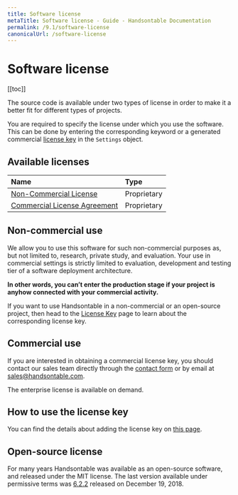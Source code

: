 ```yaml
---
title: Software license
metaTitle: Software license - Guide - Handsontable Documentation
permalink: /9.1/software-license
canonicalUrl: /software-license
---
```


# Software license

[[toc]]

The source code is available under two types of license in order to make it a better fit for different types of projects.

You are required to specify the license under which you use the software. This can be done by entering the corresponding keyword or a generated commercial [license key](@/guides/getting-started/license-key.md) in the `Settings` object.

## Available licenses

| Name | Type |
| :--- | :--- |
| [Non-Commercial License](https://handsontable.com/static/licenses/non-commercial/v2/handsontable-non-commercial-license.pdf) | Proprietary |
| [Commercial License Agreement](https://handsontable.com/static/licenses/v4.1/handsontable-general-terms.pdf) | Proprietary |

## Non-commercial use

We allow you to use this software for such non-commercial purposes as, but not limited to, research, private study, and evaluation. Your use in commercial settings is strictly limited to evaluation, development and testing tier of a software deployment architecture.

**In other words, you can’t enter the production stage if your project is anyhow connected with your commercial activity.**

If you want to use Handsontable in a non-commercial or an open-source project, then head to the [License Key](@/guides/getting-started/license-key.md) page to learn about the corresponding license key.

## Commercial use

If you are interested in obtaining a commercial license key, you should contact our sales team directly through the [contact form](https://handsontable.com/contact?category=request_for_quotation) or by email at [sales@handsontable.com](mailto:sales@handsontable.com).

The enterprise license is available on demand.

## How to use the license key

You can find the details about adding the license key on [this page](@/guides/getting-started/license-key.md).

## Open-source license

For many years Handsontable was available as an open-source software, and released under the MIT license. The last version available under permissive terms was [6.2.2](https://github.com/handsontable/handsontable/tree/6.2.2) released on December 19, 2018.
